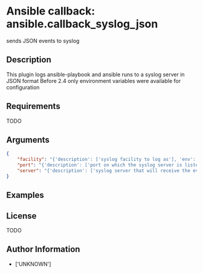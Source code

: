 # Ansible callback: ansible.callback_syslog_json


sends JSON events to syslog

## Description

This plugin logs ansible-playbook and ansible runs to a syslog server in JSON format
Before 2.4 only environment variables were available for configuration

## Requirements

TODO

## Arguments

``` json
{
    "facility": "{'description': ['syslog facility to log as'], 'env': [{'name': 'SYSLOG_FACILITY'}], 'default': 'user', 'ini': [{'section': 'callback_syslog_json', 'key': 'syslog_facility'}]}",
    "port": "{'description': ['port on which the syslog server is listening'], 'env': [{'name': 'SYSLOG_PORT'}], 'default': 514, 'ini': [{'section': 'callback_syslog_json', 'key': 'syslog_port'}]}",
    "server": "{'description': ['syslog server that will receive the event'], 'env': [{'name': 'SYSLOG_SERVER'}], 'default': 'localhost', 'ini': [{'section': 'callback_syslog_json', 'key': 'syslog_server'}]}",
}
```

## Examples



## License

TODO

## Author Information
  - ['UNKNOWN']
